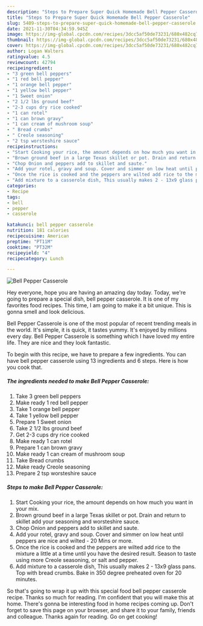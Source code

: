 ```yaml
---
description: "Steps to Prepare Super Quick Homemade Bell Pepper Casserole"
title: "Steps to Prepare Super Quick Homemade Bell Pepper Casserole"
slug: 5409-steps-to-prepare-super-quick-homemade-bell-pepper-casserole
date: 2021-11-30T04:34:59.945Z
image: https://img-global.cpcdn.com/recipes/3dcc5af50de73231/680x482cq70/bell-pepper-casserole-recipe-main-photo.jpg
thumbnail: https://img-global.cpcdn.com/recipes/3dcc5af50de73231/680x482cq70/bell-pepper-casserole-recipe-main-photo.jpg
cover: https://img-global.cpcdn.com/recipes/3dcc5af50de73231/680x482cq70/bell-pepper-casserole-recipe-main-photo.jpg
author: Logan Walters
ratingvalue: 4.5
reviewcount: 42794
recipeingredient:
- "3 green bell peppers"
- "1 red bell pepper"
- "1 orange bell pepper"
- "1 yellow bell pepper"
- "1 Sweet onion"
- "2 1/2 lbs ground beef"
- "2-3 cups dry rice cooked"
- "1 can rotel"
- "1 can brown gravy"
- "1 can cream of mushroom soup"
- " Bread crumbs"
- " Creole seasoning"
- "2 tsp worsteshire sauce"
recipeinstructions:
- "Start Cooking your rice, the amount depends on how much you want in your mix."
- "Brown ground beef in a large Texas skillet or pot. Drain and return to skillet add your seasoning and worsteshire sauce."
- "Chop Onion and peppers add to skillet and saute."
- "Add your rotel, gravy and soup. Cover and simmer on low heat until peppers are nice and wilted - 20 Mins or more."
- "Once the rice is cooked and the peppers are wilted add rice to the mixture a little at a time until you have the desired result. Season to taste using more Creole seasoning, or salt and pepper."
- "Add mixture to a casserole dish, This usually makes 2 - 13x9 glass pans. Top with bread crumbs. Bake in 350 degree preheated oven for 20 minutes."
categories:
- Recipe
tags:
- bell
- pepper
- casserole

katakunci: bell pepper casserole 
nutrition: 181 calories
recipecuisine: American
preptime: "PT11M"
cooktime: "PT32M"
recipeyield: "4"
recipecategory: Lunch

---
```



![Bell Pepper Casserole](https://img-global.cpcdn.com/recipes/3dcc5af50de73231/680x482cq70/bell-pepper-casserole-recipe-main-photo.jpg)

Hey everyone, hope you are having an amazing day today. Today, we're going to prepare a special dish, bell pepper casserole. It is one of my favorites food recipes. This time, I am going to make it a bit unique. This is gonna smell and look delicious.



Bell Pepper Casserole is one of the most popular of recent trending meals in the world. It's simple, it is quick, it tastes yummy. It's enjoyed by millions every day. Bell Pepper Casserole is something which I have loved my entire life. They are nice and they look fantastic.


To begin with this recipe, we have to prepare a few ingredients. You can have bell pepper casserole using 13 ingredients and 6 steps. Here is how you cook that.

<!--inarticleads1-->

##### The ingredients needed to make Bell Pepper Casserole:

1. Take 3 green bell peppers
1. Make ready 1 red bell pepper
1. Take 1 orange bell pepper
1. Take 1 yellow bell pepper
1. Prepare 1 Sweet onion
1. Take 2 1/2 lbs ground beef
1. Get 2-3 cups dry rice cooked
1. Make ready 1 can rotel
1. Prepare 1 can brown gravy
1. Make ready 1 can cream of mushroom soup
1. Take  Bread crumbs
1. Make ready  Creole seasoning
1. Prepare 2 tsp worsteshire sauce




<!--inarticleads2-->

##### Steps to make Bell Pepper Casserole:

1. Start Cooking your rice, the amount depends on how much you want in your mix.
1. Brown ground beef in a large Texas skillet or pot. Drain and return to skillet add your seasoning and worsteshire sauce.
1. Chop Onion and peppers add to skillet and saute.
1. Add your rotel, gravy and soup. Cover and simmer on low heat until peppers are nice and wilted - 20 Mins or more.
1. Once the rice is cooked and the peppers are wilted add rice to the mixture a little at a time until you have the desired result. Season to taste using more Creole seasoning, or salt and pepper.
1. Add mixture to a casserole dish, This usually makes 2 - 13x9 glass pans. Top with bread crumbs. Bake in 350 degree preheated oven for 20 minutes.




So that's going to wrap it up with this special food bell pepper casserole recipe. Thanks so much for reading. I'm confident that you will make this at home. There's gonna be interesting food in home recipes coming up. Don't forget to save this page on your browser, and share it to your family, friends and colleague. Thanks again for reading. Go on get cooking!
